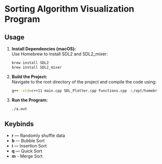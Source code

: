 # Sorting Algorithm Visualization Program

## Usage

1. **Install Dependencies (macOS):**  
   Use Homebrew to install SDL2 and SDL2_mixer:

   ```bash
   brew install SDL2
   brew install SDL2_mixer
   ```

2. **Build the Project:**  
   Navigate to the root directory of the project and compile the code using:

   ```bash
   g++ -std=c++11 main.cpp SDL_Plotter.cpp Functions.cpp -L/opt/homebrew/lib -I/opt/homebrew/include -lSDL2 -lSDL2_mixer
   ```

3. **Run the Program:**

   ```bash
   ./a.out
   ```

## Keybinds

- **r** — Randomly shuffle data  
- **b** — Bubble Sort  
- **i** — Insertion Sort  
- **q** — Quick Sort
- **m** - Merge Sort
